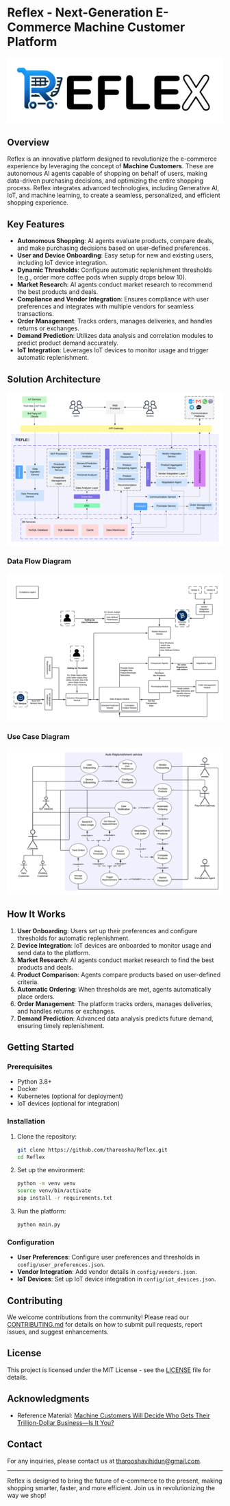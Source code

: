 # Reflex - Next-Generation E-Commerce Machine Customer Platform
![Logo](Architecture_Diagram/logo.png)


## Overview

Reflex is an innovative platform designed to revolutionize the e-commerce experience by leveraging the concept of **Machine Customers**. These are autonomous AI agents capable of shopping on behalf of users, making data-driven purchasing decisions, and optimizing the entire shopping process. Reflex integrates advanced technologies, including Generative AI, IoT, and machine learning, to create a seamless, personalized, and efficient shopping experience.

## Key Features

- **Autonomous Shopping**: AI agents evaluate products, compare deals, and make purchasing decisions based on user-defined preferences.
- **User and Device Onboarding**: Easy setup for new and existing users, including IoT device integration.
- **Dynamic Thresholds**: Configure automatic replenishment thresholds (e.g., order more coffee pods when supply drops below 10).
- **Market Research**: AI agents conduct market research to recommend the best products and deals.
- **Compliance and Vendor Integration**: Ensures compliance with user preferences and integrates with multiple vendors for seamless transactions.
- **Order Management**: Tracks orders, manages deliveries, and handles returns or exchanges.
- **Demand Prediction**: Utilizes data analysis and correlation modules to predict product demand accurately.
- **IoT Integration**: Leverages IoT devices to monitor usage and trigger automatic replenishment.

## Solution Architecture
![Solution Architecture](Architecture_Diagram/Solution_Overview.png)

### Data Flow Diagram
![Data Flow Diagram](Architecture_Diagram/Data_flow_diagram.png)

### Use Case Diagram
![Use Case Diagram](Architecture_Diagram/Usecase_diagram.png)

## How It Works

1. **User Onboarding**: Users set up their preferences and configure thresholds for automatic replenishment.
2. **Device Integration**: IoT devices are onboarded to monitor usage and send data to the platform.
3. **Market Research**: AI agents conduct market research to find the best products and deals.
4. **Product Comparison**: Agents compare products based on user-defined criteria.
5. **Automatic Ordering**: When thresholds are met, agents automatically place orders.
6. **Order Management**: The platform tracks orders, manages deliveries, and handles returns or exchanges.
7. **Demand Prediction**: Advanced data analysis predicts future demand, ensuring timely replenishment.

## Getting Started

### Prerequisites

- Python 3.8+
- Docker
- Kubernetes (optional for deployment)
- IoT devices (optional for integration)

### Installation

1. Clone the repository:
   ```bash
   git clone https://github.com/tharoosha/Reflex.git
   cd Reflex
   ```

2. Set up the environment:
   ```bash
   python -m venv venv
   source venv/bin/activate
   pip install -r requirements.txt
   ```

3. Run the platform:
   ```bash
   python main.py
   ```

### Configuration

- **User Preferences**: Configure user preferences and thresholds in `config/user_preferences.json`.
- **Vendor Integration**: Add vendor details in `config/vendors.json`.
- **IoT Devices**: Set up IoT device integration in `config/iot_devices.json`.

## Contributing

We welcome contributions from the community! Please read our [CONTRIBUTING.md](CONTRIBUTING.md) for details on how to submit pull requests, report issues, and suggest enhancements.

## License

This project is licensed under the MIT License - see the [LICENSE](LICENSE) file for details.

## Acknowledgments

- Reference Material: [Machine Customers Will Decide Who Gets Their Trillion-Dollar Business—Is It You?](https://www.gartner.com/en/articles/machine-customers-will-decide-who-gets-their-trillion-dollar-business-is-it-you)

## Contact

For any inquiries, please contact us at [tharooshavihidun@gmail.com](mailto:tharooshavihidun@gmail.com).

---

Reflex is designed to bring the future of e-commerce to the present, making shopping smarter, faster, and more efficient. Join us in revolutionizing the way we shop!